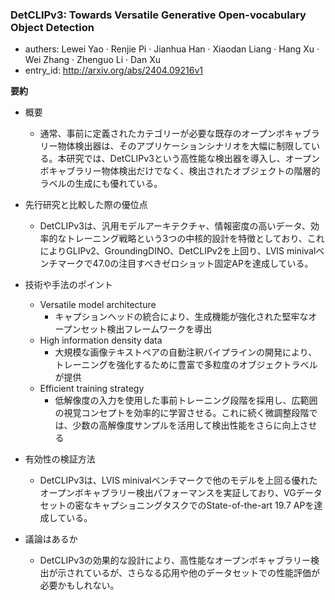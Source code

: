### DetCLIPv3: Towards Versatile Generative Open-vocabulary Object Detection
- authers: Lewei Yao · Renjie Pi · Jianhua Han · Xiaodan Liang · Hang Xu · Wei Zhang · Zhenguo Li · Dan Xu
- entry_id: http://arxiv.org/abs/2404.09216v1

**要約**

- 概要
    - 通常、事前に定義されたカテゴリーが必要な既存のオープンボキャブラリー物体検出器は、そのアプリケーションシナリオを大幅に制限している。本研究では、DetCLIPv3という高性能な検出器を導入し、オープンボキャブラリー物体検出だけでなく、検出されたオブジェクトの階層的ラベルの生成にも優れている。

- 先行研究と比較した際の優位点
    - DetCLIPv3は、汎用モデルアーキテクチャ、情報密度の高いデータ、効率的なトレーニング戦略という3つの中核的設計を特徴としており、これによりGLIPv2、GroundingDINO、DetCLIPv2を上回り、LVIS minivalベンチマークで47.0の注目すべきゼロショット固定APを達成している。

- 技術や手法のポイント
    - Versatile model architecture
        - キャプションヘッドの統合により、生成機能が強化された堅牢なオープンセット検出フレームワークを導出
    - High information density data
        - 大規模な画像テキストペアの自動注釈パイプラインの開発により、トレーニングを強化するために豊富で多粒度のオブジェクトラベルが提供
    - Efficient training strategy
        - 低解像度の入力を使用した事前トレーニング段階を採用し、広範囲の視覚コンセプトを効率的に学習させる。これに続く微調整段階では、少数の高解像度サンプルを活用して検出性能をさらに向上させる

- 有効性の検証方法
    - DetCLIPv3は、LVIS minivalベンチマークで他のモデルを上回る優れたオープンボキャブラリー検出パフォーマンスを実証しており、VGデータセットの密なキャプショニングタスクでのState-of-the-art 19.7 APを達成している。

- 議論はあるか
    - DetCLIPv3の効果的な設計により、高性能なオープンボキャブラリー検出が示されているが、さらなる応用や他のデータセットでの性能評価が必要かもしれない。
